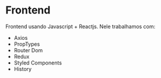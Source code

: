 # Frontend

Frontend usando Javascript + Reactjs.
Nele trabalhamos com:

- Axios 
- PropTypes
- Router Dom
- Redux
- Styled Components
- History